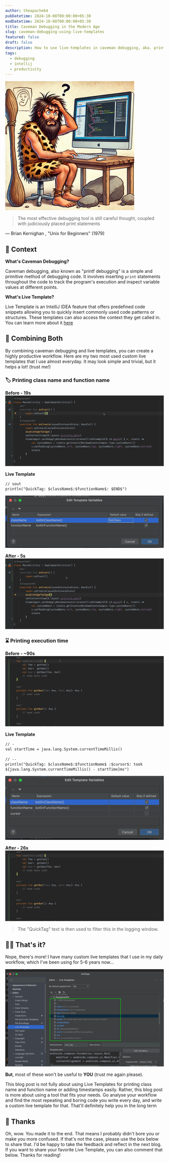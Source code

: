 ```yaml
---
author: theapache64
pubDatetime: 2024-10-08T00:00:00+05:30
modDatetime: 2024-10-08T00:00:00+05:30
title: Caveman Debugging in the Modern Age
slug: caveman-debugging-using-live-templates
featured: false
draft: false
description: How to use live-templates in caveman debugging, aka. printf debugging
tags:
  - debugging
  - intellij
  - productivity
---
```


![caveman debuggin](caveman.png)

> The most effective debugging tool is still careful thought, coupled with judiciously placed print statements

— Brian Kernighan , "Unix for Beginners" (1979)

## 📗 Context

**What's Caveman Debugging?**

Caveman debugging, also known as "printf debugging" is a simple and primitive method of debugging code. It involves inserting `print` statements throughout the code to track the program's execution and inspect variable values at different points.

**What's Live Template?**

Live Template is an IntelliJ IDEA feature that offers predefined code snippets allowing you to quickly insert commonly used code patterns or structures. These templates can also access the context they get called in. You can learn more about it [here](https://www.jetbrains.com/help/idea/creating-and-editing-live-templates.html)

## 🔀 Combining Both

By combining caveman debugging and live templates, you can create a highly productive workflow. Here are my two most used custom live templates that I use almost everyday. It may look simple and trivial, but it helps a lot! (trust me!)

### 🏷️ Printing class name and function name

**Before - 19s**
![](before.mov.gif)

**Live Template**

```
// sout
println("QuickTag: $className$:$functionName$: $END$")
```

![live template config for class name and function name printing](image-11.png)

**After - 5s**
![](after.mov.gif)

### ⌛ Printing execution time

**Before - ~90s**
![](time-calc-before.mov.gif)

**Live Template**

```
// -
val startTime = java.lang.System.currentTimeMillis()

// --
println("QuickTag: $className$:$functionName$ :$cursor$: took ${java.lang.System.currentTimeMillis() - startTime}ms")
```

![live template config for timestamp printing](image-19.png)

**After - 26s**
![](time-calc-after.mov.gif)

> The "QuickTag" text is then used to filter this in the logging window.

## 🤷‍♂️ That's it?

Nope, there's more! I have many custom live templates that I use in my daily workflow, which I've been using for 5-6 years now...

![custom templates](image-20.png)

**But**, most of these won't be useful to **YOU** (trust me again please).

This blog post is not fully about using Live Templates for printing class name and function name or adding timestamps easily. Rather, this blog post is more about using a tool that fits your needs. Go analyse your workflow and find the most repeating and boring code you write every day, and write a custom live template for that. That'll definitely help you in the long term

## 🤝 Thanks

Oh, wow. You made it to the end. That means I probably didn't bore you or make you more confused. If that's not the case, please use the box below to share that. I'd be happy to take the feedback and reflect in the next blog. If you want to share your favorite Live Template, you can also comment that below. Thanks for reading!
